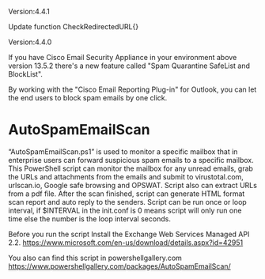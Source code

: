Version:4.4.1

Update function CheckRedirectedURL{}

Version:4.4.0

If you have Cisco Email Security Appliance in your environment above version 13.5.2 there's a new feature called "Spam Quarantine SafeList and BlockList".

By working with the "Cisco Email Reporting Plug-in" for Outlook, you can let the end users to block spam emails by one click.

# AutoSpamEmailScan
“AutoSpamEmailScan.ps1” is used to monitor a specific mailbox that in enterprise users can forward suspicious spam emails to a specific mailbox. 
This PowerShell script can monitor the mailbox for any unread emails, grab the URLs and attachments from the emails and submit to virustotal.com, urlscan.io, Google safe browsing and OPSWAT. Script also can extract URLs from a pdf file. 
After the scan finished, script can generate HTML format scan report and auto reply to the senders.
Script can be run once or loop interval, if $INTERVAL in the init.conf is 0 means script will only run one time else the number is the loop interval seconds.

Before you run the script Install the Exchange Web Services Managed API 2.2. 
https://www.microsoft.com/en-us/download/details.aspx?id=42951

You also can find this script in powershellgallery.com
https://www.powershellgallery.com/packages/AutoSpamEmailScan/
